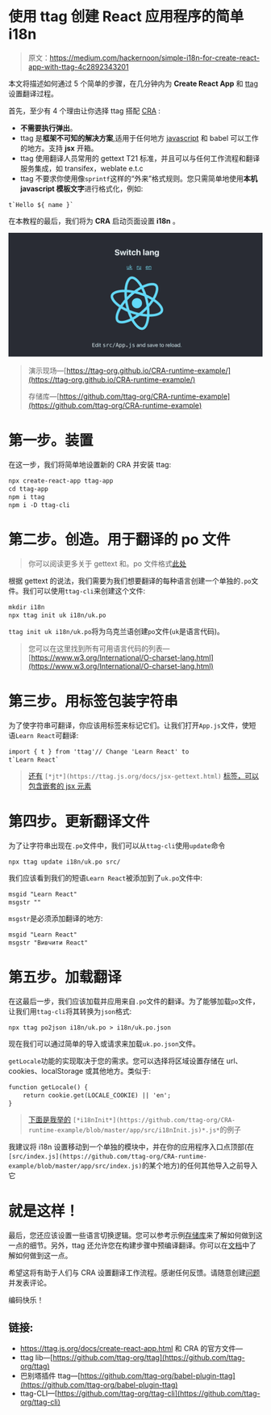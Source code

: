 # 使用 ttag 创建 React 应用程序的简单 i18n

> 原文：<https://medium.com/hackernoon/simple-i18n-for-create-react-app-with-ttag-4c2892343201>

本文将描述如何通过 5 个简单的步骤，在几分钟内为 **Create React App** 和 [ttag](https://ttag.js.org/) 设置翻译过程。

首先，至少有 4 个理由让你选择 ttag 搭配 [CRA](https://hackernoon.com/tagged/cra) :

*   **不需要执行弹出**。
*   ttag 是**框架不可知的解决方案**,适用于任何地方 [javascript](https://hackernoon.com/tagged/javascript) 和 babel 可以工作的地方。支持 **jsx** 开箱。
*   ttag 使用翻译人员常用的 gettext T21 标准，并且可以与任何工作流程和翻译服务集成，如 transifex，weblate e.t.c
*   ttag 不要求你使用像`sprintf`这样的“外来”格式规则。您只需简单地使用**本机 javascript 模板文字**进行格式化，例如:

```
t`Hello ${ name }`
```

在本教程的最后，我们将为 **CRA** 启动页面设置 **i18n** 。

![](img/82e77b5a31ede203b77c58589be3efd8.png)

> 演示现场—[https://ttag-org.github.io/CRA-runtime-example/](https://ttag-org.github.io/CRA-runtime-example/)
> 
> 存储库—[https://github.com/ttag-org/CRA-runtime-example](https://github.com/ttag-org/CRA-runtime-example)

# 第一步。装置

在这一步，我们将简单地设置新的 CRA 并安装 ttag:

```
npx create-react-app ttag-app
cd ttag-app
npm i ttag
npm i -D ttag-cli
```

# 第二步。创造。用于翻译的 po 文件

> 你可以阅读更多关于 gettext 和。po 文件格式[此处](https://www.gnu.org/software/gettext/manual/html_node/PO-Files.html)

根据 gettext 的说法，我们需要为我们想要翻译的每种语言创建一个单独的`.po`文件。我们可以使用`ttag-cli`来创建这个文件:

```
mkdir i18n 
npx ttag init uk i18n/uk.po
```

`ttag init uk i18n/uk.po`将为乌克兰语创建`po`文件(`uk`是语言代码)。

> 您可以在这里找到所有可用语言代码的列表—[https://www.w3.org/International/O-charset-lang.html](https://www.w3.org/International/O-charset-lang.html)

# 第三步。用标签包装字符串

为了使字符串可翻译，你应该用标签来标记它们。让我们打开`App.js`文件，使短语`Learn React`可翻译:

```
import { t } from 'ttag'// Change 'Learn React' to 
t`Learn React`
```

> [还有](https://ttag.js.org/docs/jsx-gettext.html) `[*jt*](https://ttag.js.org/docs/jsx-gettext.html)` [标签，可以包含嵌套的 jsx 元素](https://ttag.js.org/docs/jsx-gettext.html)

# 第四步。更新翻译文件

为了让字符串出现在`.po`文件中，我们可以从`ttag-cli`使用`update`命令

```
npx ttag update i18n/uk.po src/
```

我们应该看到我们的短语`Learn React`被添加到了`uk.po`文件中:

```
msgid "Learn React" 
msgstr ""
```

`msgstr`是必须添加翻译的地方:

```
msgid "Learn React"
msgstr "Вивчити React"
```

# 第五步。加载翻译

在这最后一步，我们应该加载并应用来自`.po`文件的翻译。为了能够加载`po`文件，让我们用`ttag-cli`将其转换为`json`格式:

```
npx ttag po2json i18n/uk.po > i18n/uk.po.json
```

现在我们可以通过简单的导入或请求来加载`uk.po.json`文件。

`getLocale`功能的实现取决于您的需求。您可以选择将区域设置存储在 url、cookies、localStorage 或其他地方。类似于:

```
function getLocale() {  
    return cookie.get(LOCALE_COOKIE) || 'en';
}
```

> [下面是我举的](https://github.com/ttag-org/CRA-runtime-example/blob/master/app/src/i18nInit.js) `[*i18nInit*](https://github.com/ttag-org/CRA-runtime-example/blob/master/app/src/i18nInit.js)*.js*`的例子

我建议将 i18n 设置移动到一个单独的模块中，并在你的应用程序入口点顶部(在`[src/index.js](https://github.com/ttag-org/CRA-runtime-example/blob/master/app/src/index.js)`的某个地方)的任何其他导入之前导入它

# 就是这样！

最后，您还应该设置一些语言切换逻辑。您可以参考示例[存储库](https://github.com/ttag-org/CRA-runtime-example/blob/master/app/src/App.js)来了解如何做到这一点的细节。另外，ttag 还允许您在构建步骤中预编译翻译。你可以在[文档](https://ttag.js.org/docs/create-react-app.html#precompiled-translations)中了解如何做到这一点。

希望这将有助于人们与 CRA 设置翻译工作流程。感谢任何反馈。请随意创建[问题](https://github.com/ttag-org/ttag)并发表评论。

编码快乐！

## 链接:

*   https://ttag.js.org/docs/create-react-app.html 和 CRA 的官方文件—
*   ttag lib—[https://github.com/ttag-org/ttag](https://github.com/ttag-org/ttag)
*   巴别塔插件 ttag—[https://github.com/ttag-org/babel-plugin-ttag](https://github.com/ttag-org/babel-plugin-ttag)
*   ttag-CLI—[https://github.com/ttag-org/ttag-cli](https://github.com/ttag-org/ttag-cli)